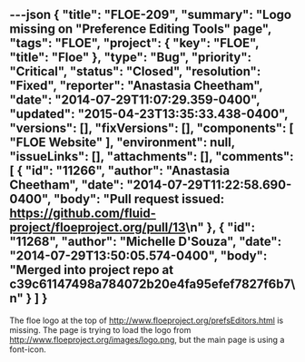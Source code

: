 ---json
{
  "title": "FLOE-209",
  "summary": "Logo missing on \"Preference Editing Tools\" page",
  "tags": "FLOE",
  "project": {
    "key": "FLOE",
    "title": "Floe"
  },
  "type": "Bug",
  "priority": "Critical",
  "status": "Closed",
  "resolution": "Fixed",
  "reporter": "Anastasia Cheetham",
  "date": "2014-07-29T11:07:29.359-0400",
  "updated": "2015-04-23T13:35:33.438-0400",
  "versions": [],
  "fixVersions": [],
  "components": [
    "FLOE Website"
  ],
  "environment": null,
  "issueLinks": [],
  "attachments": [],
  "comments": [
    {
      "id": "11266",
      "author": "Anastasia Cheetham",
      "date": "2014-07-29T11:22:58.690-0400",
      "body": "Pull request issued: <https://github.com/fluid-project/floeproject.org/pull/13>\n"
    },
    {
      "id": "11268",
      "author": "Michelle D'Souza",
      "date": "2014-07-29T13:50:05.574-0400",
      "body": "Merged into project repo at c39c61147498a784072b20e4fa95efef7827f6b7\n"
    }
  ]
}
---
The floe logo at the top of <http://www.floeproject.org/prefsEditors.html> is missing. The page is trying to load the logo from <http://www.floeproject.org/images/logo.png>, but the main page is using a font-icon.

        